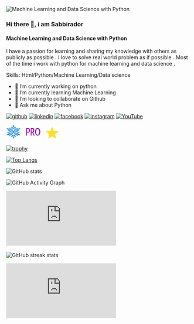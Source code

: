 ![Machine Learning and Data Science with Python](https://scontent.fdac7-1.fna.fbcdn.net/v/t31.18172-8/21552015_772958352912946_2606401475819231482_o.jpg?stp=dst-jpg_s960x960&_nc_cat=105&ccb=1-7&_nc_sid=e3f864&_nc_eui2=AeEfTsmcDCMHNQfUo1T8NgxQWCtfeFcB7OBYK194VwHs4LXwODeO9wXyVwEMcO77HyICaMmceQdUw08-SGpij5px&_nc_ohc=Ajbv9AgrmiYAX8lmrwg&tn=UtecDKYAne5GXr1W&_nc_ht=scontent.fdac7-1.fna&oh=00_AfAWU47w9DU2NeZ6n5CkeIF8L1SZJI-m2wDR952z3wP3Tg&oe=640F7994)

### Hi there 👋, i am Sabbirador
#### Machine Learning and Data Science with Python


I have a passion for learning and sharing my knowledge with others as publicly as possible . I love to solve real world problem as if possible .
Most of the time i work with python for machine learning and data science .

Skills: Html/Python/Machine Learning/Data science

- 🔭 I’m currently working on python 
- 🌱 I’m currently learning Machine Learning 
- 👯 I’m looking to collaborate on Github 
- 💬 Ask me about Python 


[<img src='https://cdn.jsdelivr.net/npm/simple-icons@3.0.1/icons/github.svg' alt='github' height='40'>](https://github.com/https://github.com/Sabbirador/Sabbirador/edit/main/README.md)  [<img src='https://cdn.jsdelivr.net/npm/simple-icons@3.0.1/icons/linkedin.svg' alt='linkedin' height='40'>](https://www.linkedin.com/in/https://www.linkedin.com/feed//)  [<img src='https://cdn.jsdelivr.net/npm/simple-icons@3.0.1/icons/facebook.svg' alt='facebook' height='40'>](https://www.facebook.com/https://www.facebook.com/sabbir.ador.7/)  [<img src='https://cdn.jsdelivr.net/npm/simple-icons@3.0.1/icons/instagram.svg' alt='instagram' height='40'>](https://www.instagram.com/https://www.instagram.com//)  [<img src='https://cdn.jsdelivr.net/npm/simple-icons@3.0.1/icons/youtube.svg' alt='YouTube' height='40'>](https://www.youtube.com/channel/https://www.youtube.com/)  

<a href='https://archiveprogram.github.com/'><img src='https://raw.githubusercontent.com/acervenky/animated-github-badges/master/assets/acbadge.gif' width='40' height='40'></a> <a href='https://github.com/pricing'><img src='https://raw.githubusercontent.com/acervenky/animated-github-badges/master/assets/pro.gif' width='40' height='40'></a> <a href='https://stars.github.com/'><img src='https://raw.githubusercontent.com/acervenky/animated-github-badges/master/assets/starbadge.gif' width='35' height='35'></a> 

[![trophy](https://github-profile-trophy.vercel.app/?username=https://github.com/Sabbirador/Sabbirador/edit/main/README.md)](https://github.com/ryo-ma/github-profile-trophy)

[![Top Langs](https://github-readme-stats.vercel.app/api/top-langs/?username=https://github.com/Sabbirador/Sabbirador/edit/main/README.md)](https://github.com/anuraghazra/github-readme-stats)

![GitHub stats](https://github-readme-stats.vercel.app/api?username=https://github.com/Sabbirador/Sabbirador/edit/main/README.md&show_icons=true&count_private=true)  

![GitHub Activity Graph](https://activity-graph.herokuapp.com/graph?username=https://github.com/Sabbirador/Sabbirador/edit/main/README.md)  

![GitHub metrics](https://metrics.lecoq.io/https://github.com/Sabbirador/Sabbirador/edit/main/README.md)  

![GitHub streak stats](https://streak-stats.demolab.com/?user=https://github.com/Sabbirador/Sabbirador/edit/main/README.md)  

![Profile views](https://gpvc.arturio.dev/https://github.com/Sabbirador/Sabbirador/edit/main/README.md)  
